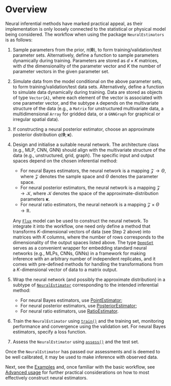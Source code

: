 
# Overview

Neural inferential methods have marked practical appeal, as their implementation is only loosely connected to the statistical or physical model being considered. The workflow when using the package `NeuralEstimators` is as follows:

1. Sample parameters from the prior, $\pi(\boldsymbol{\theta})$, to form training/validation/test parameter sets. Alternatively, define a function to sample parameters dynamically during training. Parameters are stored as $d \times K$ matrices, with $d$ the dimensionality of the parameter vector and $K$ the number of parameter vectors in the given parameter set. 
1. Simulate data from the model conditional on the above parameter sets, to form training/validation/test data sets. Alternatively, define a function to simulate data dynamically during training. Data are stored as objects of type `Vector{A}`, where each element of the vector is associated with one parameter vector, and the subtype `A` depends on the multivariate structure of the data (e.g., a `Matrix` for unstructured multivariate data, a multidimensional `Array` for gridded data, or a `GNNGraph` for graphical or irregular spatial data).
1. If constructing a neural posterior estimator, choose an approximate posterior distribution $q(\boldsymbol{\theta}; \boldsymbol{\kappa})$. 
1. Design and initialise a suitable neural network. The architecture class (e.g., MLP, CNN, GNN) should align with the multivariate structure of the data (e.g., unstructured, grid, graph). The specific input and output spaces depend on the chosen inferential method: 
    * For neural Bayes estimators, the neural network is a mapping $\mathcal{Z}\to\Theta$, where $\mathcal{Z}$ denotes the sample space and $\Theta$ denotes the parameter space.
    * For neural posterior estimators, the neural network is a mapping $\mathcal{Z}\to\mathcal{K}$, where $\mathcal{K}$ denotes the space of the approximate-distribution parameters $\boldsymbol{\kappa}$. 
    * For neural ratio estimators, the neural network is a mapping $\mathcal{Z}\times\Theta\to\mathbb{R}$. 
    
    Any [`Flux`](https://fluxml.ai/Flux.jl/stable/) model can be used to construct the neural network. To integrate it into the workflow, one need only define a method that transforms $K$-dimensional vectors of data (see Step 2 above) into matrices with $K$ columns, where the number of rows corresponds to the dimensionality of the output spaces listed above. The type [`DeepSet`](@ref) serves as a convenient wrapper for embedding standard neural networks (e.g., MLPs, CNNs, GNNs) in a framework for making inference with an arbitrary number of independent replicates, and it comes with pre-defined methods for handling the transformations from a $K$-dimensional vector of data to a matrix output. 
1. Wrap the neural network (and possibly the approximate distribution) in a subtype of [`NeuralEstimator`](@ref) corresponding to the intended inferential method:
    * For neural Bayes estimators, use [PointEstimator](@ref); 
    * For neural posterior estimators, use [PosteriorEstimator](@ref);
    * For neural ratio estimators, use [RatioEstimator](@ref). 
1. Train the `NeuralEstimator` using [`train()`](@ref) and the training set, monitoring performance and convergence using the validation set. For neural Bayes estimators, specify a loss function. 
1. Assess the `NeuralEstimator` using [`assess()`](@ref) and the test set. 

Once the `NeuralEstimator` has passed our assessments and is deemed to be well calibrated, it may be used to make inference with observed data. 

Next, see the [Examples](@ref) and, once familiar with the basic workflow, see [Advanced usage](@ref) for further practical considerations on how to most effectively construct neural estimators.